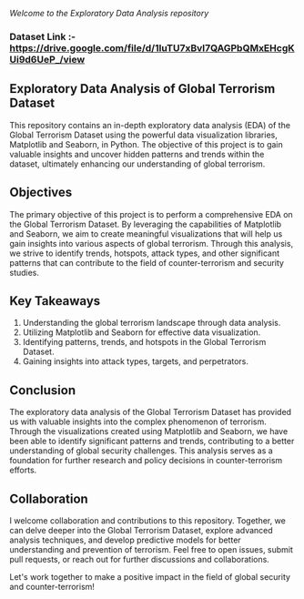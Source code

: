 *Welcome to the Exploratory Data Analysis repository*

### **Dataset Link :-** https://drive.google.com/file/d/1luTU7xBvI7QAGPbQMxEHcgKUi9d6UeP_/view


## Exploratory Data Analysis of Global Terrorism Dataset
This repository contains an in-depth exploratory data analysis (EDA) of the Global Terrorism Dataset using the powerful data visualization libraries, Matplotlib and Seaborn, in Python. 
The objective of this project is to gain valuable insights and uncover hidden patterns and trends within the dataset, ultimately enhancing our understanding of global terrorism.


## Objectives
The primary objective of this project is to perform a comprehensive EDA on the Global Terrorism Dataset. By leveraging the capabilities of Matplotlib and Seaborn, we aim to create meaningful visualizations that will help us gain insights into various aspects of global terrorism. Through this analysis, we strive to identify trends, hotspots, attack types, and other significant patterns that can contribute to the field of counter-terrorism and security studies.

## Key Takeaways
1. Understanding the global terrorism landscape through data analysis.
2. Utilizing Matplotlib and Seaborn for effective data visualization.
3. Identifying patterns, trends, and hotspots in the Global Terrorism Dataset.
4. Gaining insights into attack types, targets, and perpetrators.

## Conclusion
The exploratory data analysis of the Global Terrorism Dataset has provided us with valuable insights into the complex phenomenon of terrorism. Through the visualizations created using Matplotlib and Seaborn, we have been able to identify significant patterns and trends, contributing to a better understanding of global security challenges. This analysis serves as a foundation for further research and policy decisions in counter-terrorism efforts.

## Collaboration
I welcome collaboration and contributions to this repository. Together, we can delve deeper into the Global Terrorism Dataset, explore advanced analysis techniques, and develop predictive models for better understanding and prevention of terrorism. Feel free to open issues, submit pull requests, or reach out for further discussions and collaborations.

Let's work together to make a positive impact in the field of global security and counter-terrorism!














